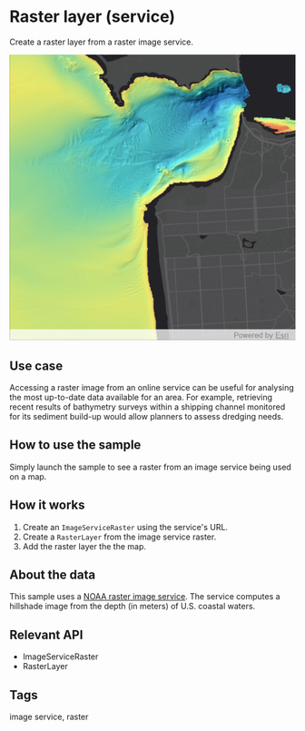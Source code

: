 # Raster layer (service)

Create a raster layer from a raster image service.

![](screenshot.png)

## Use case

Accessing a raster image from an online service can be useful for analysing the most up-to-date data available for an area. For example, retrieving recent results of bathymetry surveys within a shipping channel monitored for its sediment build-up would allow planners to assess dredging needs.

## How to use the sample

Simply launch the sample to see a raster from an image service being used on a map.

## How it works

1. Create an `ImageServiceRaster` using the service's URL.
2. Create a `RasterLayer` from the image service raster.
3. Add the raster layer the the map.

## About the data

This sample uses a [NOAA raster image service](https://gis.ngdc.noaa.gov/arcgis/rest/services/bag_hillshades/ImageServer). The service computes a hillshade image from the depth (in meters) of U.S. coastal waters.

## Relevant API

*  ImageServiceRaster
*  RasterLayer

## Tags

image service, raster
